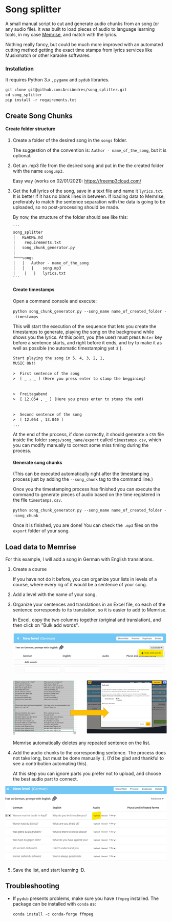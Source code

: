 # Song splitter
A small manual script to cut and generate audio chunks from an song (or any audio file). It was built to load pieces of audio to language learning tools, in my case [Memrise](https://www.memrise.com/), and match with the lyrics.

Nothing really fancy, but could be much more improved with an automated cutting method getting the exact time stamps from lyrics services like Musixmatch or other karaoke softwares. 

### Installation

It requires Python 3.x , `pygame` and `pydub` libraries.

```
git clone git@github.com:ArciAndres/song_splitter.git
cd song_splitter
pip install -r requirements.txt
```

## Create Song Chunks

   #### Create folder structure

1. Create a folder of the desired song in the `songs` folder. 

   The suggestion of the convention is: `Author - name_of_the_song`, but it is optional. 

2. Get an .mp3 file from the desired song and put in the the created folder with the name `song.mp3`. 

   Easy way (works on 02/01/2021): https://freemp3cloud.com/

3. Get the full lyrics of the song, save in a text file and name it `lyrics.txt`. It is better if it has no blank lines in between. If loading data to Memrise, preferably to match the sentence separation with the data is going to be uploaded, so no post-processing should be made. 

   By now, the structure of the folder should see like this:

   ```
   ​```
   song_splitter
   │   README.md
   |	requirements.txt
   │   song_chunk_generator.py
   │
   └───songs
   │   │   Author - name_of_the_song
   │   │   |	song.mp3
   |	|	|	lyrics.txt
   ​```
   ```
   
   #### Create timestamps
   
   Open a command console and execute:
   
   `python song_chunk_generator.py --song_name name_of_created_folder --timestamps`
   
   This will start the execution of the sequence that lets you create the timestamps to generate, playing the song on the background while shows you the lyrics. At this point, you (the user) must press `Enter` key before a sentence starts, and right before it ends, and try to make it as well as possible (no automatic timestamping yet :( ).
   
   ````
   Start playing the song in 5, 4, 3, 2, 1, 
   MUSIC ON!!
   
   >  First sentence of the song 
   >  [ _ , _ ] (Here you press enter to stamp the beggining)
   
   
   >  Freitagabend
   >  [ 12.054 , _ ] (Here you press enter to stamp the end)
   
   
   >  Second sentence of the song 
   >  [ 12.054 , 13.040 ]
   ...
   ````
   
   At the end of the process, if done correctly, it should generate a `CSV` file inside the folder `songs/song_name/export` called `timestamps.csv`, which you can modify manually to correct some miss timing during the process. 
   
   #### Generate song chunks
   
   (This can be executed automatically right after the timestamping process just by adding the `--song_chunk` tag to the command line.)
   
   Once you the timestamping process has finished you can execute the command to generate pieces of audio based on the time registered in the file `timestamps.csv`.
   
   `python song_chunk_generator.py --song_name name_of_created_folder --song_chunk`
   
   Once it is finished, you are done! You can check the `.mp3` files on the `export` folder of your song.
## Load data to Memrise 

For this example, I will add a song in German with English translations. 

1. Create a course

   If you have not do it before, you can organize your lists in levels of a course, where every rig of it would be a sentence of your song.

2. Add a level with the name of your song. 

3. Organize your sentences and translations in an Excel file, so each of the sentence corresponds to its translation, so it is easier to add to Memrise.

   In Excel, copy the two columns together (original and translation), and then click on "Bulk add words".

   ![AddWords](readme\\AddWords.png)

   ![AddToMemrise](readme\\AddToMemrise.png)

   Memrise automatically deletes any repeated sentence on the list.

4. Add the audio chunks to the corresponding sentence. The process does not take long, but must be done manually :(. (I'd be glad and thankful to see a contribution automating this).

   At this step you can ignore parts you prefer not to upload, and choose the best audio part to connect. 

![MemriseFileLoad](readme\\MemriseFileLoad.png)

5. Save the list, and start learning :D.

## Troubleshooting

* If `pydub` presents problems, make sure you have `ffmpeg` installed. The package can be installed with `conda` as:

  `conda install -c conda-forge ffmpeg`

